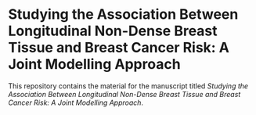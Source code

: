 # Studying the Association Between Longitudinal Non-Dense Breast Tissue and Breast Cancer Risk: A Joint Modelling Approach

This repository contains the material for the manuscript titled _Studying the Association Between Longitudinal Non-Dense Breast Tissue and Breast Cancer Risk: A Joint Modelling Approach_.
